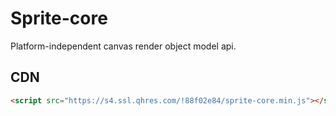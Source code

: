 # Sprite-core

Platform-independent canvas render object model api.

## CDN

```html
<script src="https://s4.ssl.qhres.com/!88f02e84/sprite-core.min.js"></script>
```
